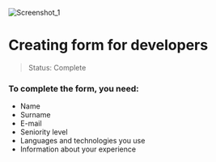 ![Screenshot_1](https://user-images.githubusercontent.com/71856519/114936842-5a363000-9e13-11eb-922d-8b54ea09c162.png)


<h1>Creating form for developers</h1>

> Status: Complete

### To complete the form, you need: 

+ Name
+ Surname
+ E-mail
+ Seniority level 
+ Languages and technologies you use
+ Information about your experience 
